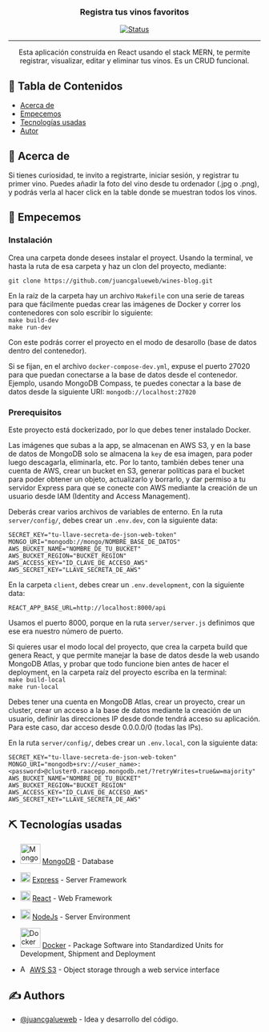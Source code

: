 <h3 align="center">Registra tus vinos favoritos</h3>

<div align="center">

[![Status](https://img.shields.io/badge/status-active-success.svg)]()

<!-- [![GitHub Issues](https://img.shields.io/github/issues/kylelobo/The-Documentation-Compendium.svg)](https://github.com/kylelobo/The-Documentation-Compendium/issues)
[![GitHub Pull Requests](https://img.shields.io/github/issues-pr/kylelobo/The-Documentation-Compendium.svg)](https://github.com/kylelobo/The-Documentation-Compendium/pulls)
[![License](https://img.shields.io/badge/license-MIT-blue.svg)](/LICENSE) -->

</div>

---

<p align="center"> Esta aplicación construída en React usando el stack MERN, te permite registrar, visualizar, editar y eliminar tus vinos. Es un CRUD funcional.
    <br> 
</p>

## 📝 Tabla de Contenidos

<!-- - [Deployment](#deployment) -->

- [Acerca de](#about)
- [Empecemos](#getting_started)
- [Tecnologías usadas](#built_using)
- [Autor](#authors)
  <!-- - [TODO](../TODO.md) -->
  <!-- - [Usage](#usage) -->
  <!-- - [Contributing](../CONTRIBUTING.md) -->
  <!-- - [Acknowledgments](#acknowledgement) -->

## 🧐 Acerca de <a name = "about"></a>

Si tienes curiosidad, te invito a registrarte, iniciar sesión, y registrar tu primer vino. Puedes añadir la foto del vino desde tu ordenador (.jpg o .png), y podrás verla al hacer click en la table donde se muestran todos los vinos.

## 🏁 Empecemos <a name = "getting_started"></a>

### Instalación

Crea una carpeta donde desees instalar el proyect. Usando la terminal, ve hasta la ruta de esa carpeta y haz un clon del proyecto, mediante:

```
git clone https://github.com/juancgalueweb/wines-blog.git
```

En la raíz de la carpeta hay un archivo `Makefile` con una serie de tareas para que fácilmente puedas crear las imágenes de Docker y correr los contenedores con solo escribir lo siguiente: <br>
`make build-dev` <br>
`make run-dev` <br>

Con este podrás correr el proyecto en el modo de desarollo (base de datos dentro del contenedor).

Si se fijan, en el archivo `docker-compose-dev.yml`, expuse el puerto 27020 para que puedan conectarse a la base de datos desde el contenedor. Ejemplo, usando MongoDB Compass, te puedes conectar a la base de datos desde la siguiente URI: `mongodb://localhost:27020`

### Prerequisitos

Este proyecto está dockerizado, por lo que debes tener instalado Docker.

Las imágenes que subas a la app, se almacenan en AWS S3, y en la base de datos de MongoDB solo se almacena la `key` de esa imagen, para poder luego descagarla, eliminarla, etc. Por lo tanto, también debes tener una cuenta de AWS, crear un bucket en S3, generar políticas para el bucket para poder obtener un objeto, actualizarlo y borrarlo, y dar permiso a tu servidor Express para que se conecte con AWS mediante la creación de un usuario desde IAM (Identity and Access Management).

Deberás crear varios archivos de variables de enterno. En la ruta `server/config/`, debes crear un `.env.dev`, con la siguiente data:

```
SECRET_KEY="tu-llave-secreta-de-json-web-token"
MONGO_URI="mongodb://mongo/NOMBRE_BASE_DE_DATOS"
AWS_BUCKET_NAME="NOMBRE_DE_TU_BUCKET"
AWS_BUCKET_REGION="BUCKET_REGION"
AWS_ACCESS_KEY="ID_CLAVE_DE_ACCESO_AWS"
AWS_SECRET_KEY="LLAVE_SECRETA_DE_AWS"
```

En la carpeta `client`, debes crear un `.env.development`, con la siguiente data:

```
REACT_APP_BASE_URL=http://localhost:8000/api
```

Usamos el puerto 8000, porque en la ruta `server/server.js` definimos que ese era nuestro número de puerto.

Si quieres usar el modo local del proyecto, que crea la carpeta build que genera React, y que permite manejar la base de datos desde la web usando MongoDB Atlas, y probar que todo funcione bien antes de hacer el deployment, en la carpeta raíz del proyecto escriba en la terminal: <br>
`make build-local` <br>
`make run-local` <br>

Debes tener una cuenta en MongoDB Atlas, crear un proyecto, crear un cluster, crear un acceso a la base de datos mediante la creación de un usuario, definir las direcciones IP desde donde tendrá acceso su aplicación. Para este caso, dar acceso desde 0.0.0.0/0 (todas las IPs).

En la ruta `server/config/`, debes crear un `.env.local`, con la siguiente data:

```
SECRET_KEY="tu-llave-secreta-de-json-web-token"
MONGO_URI="mongodb+srv://<user_name>:<password>@cluster0.raacepp.mongodb.net/?retryWrites=true&w=majority"
AWS_BUCKET_NAME="NOMBRE_DE_TU_BUCKET"
AWS_BUCKET_REGION="BUCKET_REGION"
AWS_ACCESS_KEY="ID_CLAVE_DE_ACCESO_AWS"
AWS_SECRET_KEY="LLAVE_SECRETA_DE_AWS"
```

## ⛏️ Tecnologías usadas <a name = "built_using"></a>

- <img src="https://upload.wikimedia.org/wikipedia/commons/9/93/MongoDB_Logo.svg" alt="MongoDB icon" style="display: inline-block; width: 40px"> [MongoDB](https://www.mongodb.com/) - Database
- <img src="https://upload.wikimedia.org/wikipedia/commons/6/64/Expressjs.png" alt="ExpressJS icon" style="display: inline-block; height: 20px"> [Express](https://expressjs.com/) - Server Framework
- <img src="https://upload.wikimedia.org/wikipedia/commons/a/a7/React-icon.svg" alt="ReactJS icon" style="display: inline-block; width: 20px"> [React](https://reactjs.org/) - Web Framework
- <img src="https://upload.wikimedia.org/wikipedia/commons/d/d9/Node.js_logo.svg" alt="NodeJS icon" style="display: inline-block; width: 20px"> [NodeJs](https://nodejs.org/en/) - Server Environment
- <img src="https://upload.wikimedia.org/wikipedia/commons/7/79/Docker_%28container_engine%29_logo.png" alt="Docker icon" style="display: inline-block; width: 40px"> [Docker](https://www.docker.com/) - Package Software into Standardized Units for Development, Shipment and Deployment

- <img src="https://upload.wikimedia.org/wikipedia/commons/b/bc/Amazon-S3-Logo.svg" alt="AWS s3 logo" style="display: inline-block; width: 15px"> [AWS S3](https://aws.amazon.com/es/s3/) - Object storage through a web service interface

## ✍️ Authors <a name = "authors"></a>

- [@juancgalueweb](https://github.com/juancgalueweb/) - Idea y desarrollo del código.
